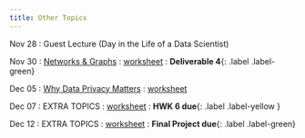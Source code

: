```yaml
---
title: Other Topics
---
```


Nov 28 
: Guest Lecture (Day in the Life of a Data Scientist)

Nov 30 
: [Networks & Graphs](#) 
  : [worksheet](#)
    : **Deliverable 4**{: .label .label-green}

Dec 05 
: [Why Data Privacy Matters](#) 
  : [worksheet](#)

Dec 07 
: EXTRA TOPICS 
  : [worksheet](#) 
    : **HWK 6 due**{: .label .label-yellow }

Dec 12 
: EXTRA TOPICS 
  : [worksheet](#)
    : **Final Project due**{: .label .label-green}
